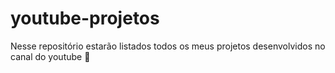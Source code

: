 # youtube-projetos
Nesse repositório estarão listados todos os meus projetos desenvolvidos no canal do youtube 🚀
